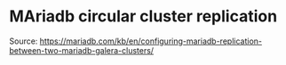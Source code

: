 # MAriadb circular cluster replication
Source: https://mariadb.com/kb/en/configuring-mariadb-replication-between-two-mariadb-galera-clusters/